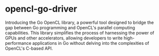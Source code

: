 # opencl-go-driver

Introducing the Go OpenCL library, a powerful tool designed to bridge the gap between Go programming and OpenCL's parallel computing capabilities. This library simplifies the process of harnessing the power of GPUs and other accelerators, allowing developers to write high-performance applications in Go without delving into the complexities of OpenCL's C-based API.
